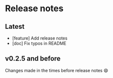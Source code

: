 # Release notes

## Latest

* [feature] Add release notes
* [doc] Fix typos in README

## v0.2.5 and before

Changes made in the times before release notes :smile:
